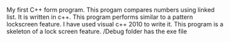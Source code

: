 My first C++ form program.
This progam compares numbers using linked list. It is written in c++. This program performs similar to a pattern lockscreen feature.
I have used visual c++ 2010 to write it.
This program is a skeleton of a lock screen feature. 
/Debug folder has the exe file
